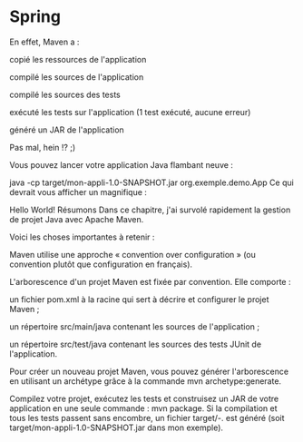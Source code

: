 # Spring
En effet, Maven a :

copié les ressources de l'application 

compilé les sources de l'application

compilé les sources des tests

exécuté les tests sur l'application (1 test exécuté, aucune erreur)

généré un JAR de l'application

Pas mal, hein !? ;)

Vous pouvez lancer votre application Java flambant neuve :

java -cp target/mon-appli-1.0-SNAPSHOT.jar org.exemple.demo.App
Ce qui devrait vous afficher un magnifique :

Hello World!
Résumons
Dans ce chapitre, j'ai survolé rapidement la gestion de projet Java avec Apache Maven.

Voici les choses importantes à retenir :

Maven utilise une approche « convention over configuration » (ou convention plutôt que configuration en français).

L'arborescence d'un projet Maven est fixée par convention. Elle comporte :

un fichier pom.xml à la racine qui sert à décrire et configurer le projet Maven ;

un répertoire src/main/java contenant les sources de l'application ;

un répertoire src/test/java contenant les sources des tests JUnit de l'application.

Pour créer un nouveau projet Maven, vous pouvez générer l'arborescence en utilisant un archétype grâce à la commande mvn archetype:generate.

Compilez votre projet, exécutez les tests et construisez un JAR de votre application en une seule commande : mvn package. Si la compilation et tous les tests passent sans encombre, un fichier target/<artifactId>-<version>.<packaging> est généré (soit target/mon-appli-1.0-SNAPSHOT.jar dans mon exemple).